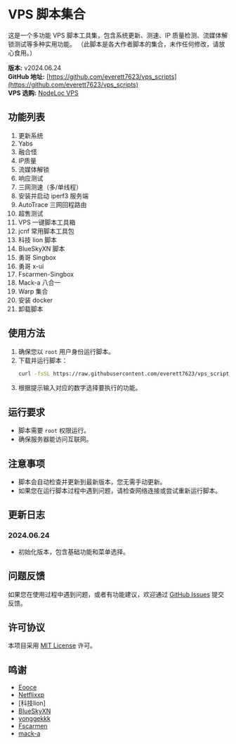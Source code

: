 # VPS 脚本集合

这是一个多功能 VPS 脚本工具集，包含系统更新、测速、IP 质量检测、流媒体解锁测试等多种实用功能。
（此脚本是各大作者脚本的集合，未作任何修改，请放心食用。）

**版本:** v2024.06.24  
**GitHub 地址:** [https://github.com/everett7623/vps_scripts](https://github.com/everett7623/vps_scripts)  
**VPS 选购:** [NodeLoc VPS](https://www.nodeloc.com/vps)

## 功能列表

1. 更新系统
2. Yabs
3. 融合怪
4. IP质量
5. 流媒体解锁
6. 响应测试
7. 三网测速（多/单线程）
8. 安装并启动 iperf3 服务端
9. AutoTrace 三网回程路由
10. 超售测试
11. VPS 一键脚本工具箱
12. jcnf 常用脚本工具包
13. 科技 lion 脚本
14. BlueSkyXN 脚本
15. 勇哥 Singbox
16. 勇哥 x-ui
17. Fscarmen-Singbox
18. Mack-a 八合一
19. Warp 集合
20. 安装 docker
21. 卸载脚本

## 使用方法

1. 确保您以 `root` 用户身份运行脚本。
2. 下载并运行脚本：
    ```bash
    curl -fsSL https://raw.githubusercontent.com/everett7623/vps_scripts/main/vps_scripts.sh -o vps_scripts.sh&& chmod +x vps_scripts.sh && ./vps_scripts.sh
    ```
3. 根据提示输入对应的数字选择要执行的功能。

## 运行要求

- 脚本需要 `root` 权限运行。
- 确保服务器能访问互联网。

## 注意事项

- 脚本会自动检查并更新到最新版本，您无需手动更新。
- 如果您在运行脚本过程中遇到问题，请检查网络连接或尝试重新运行脚本。

## 更新日志

### 2024.06.24
- 初始化版本，包含基础功能和菜单选择。

## 问题反馈

如果您在使用过程中遇到问题，或者有功能建议，欢迎通过 [GitHub Issues](https://github.com/everett7623/vps_scripts/issues) 提交反馈。

## 许可协议

本项目采用 [MIT License](LICENSE) 许可。

## 鸣谢
* [Eooce](https://github.com/eooce/ssh_tool)
* [Netflixxp](https://github.com/Netflixxp/jcnf-box)
* [科技lion]
* [BlueSkyXN](https://github.com/BlueSkyXN/SKY-BOX)
* [yonggekkk](https://github.com/yonggekkk/sing-box_hysteria2_tuic_argo_reality)
* [Fscarmen](https://github.com/fscarmen/sba)
* [mack-a](https://github.com/mack-a/v2ray-agent)
